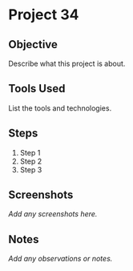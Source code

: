 # Project 34

## Objective

Describe what this project is about.

## Tools Used

List the tools and technologies.

## Steps

1. Step 1
2. Step 2
3. Step 3

## Screenshots

_Add any screenshots here._

## Notes

_Add any observations or notes._
